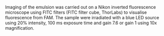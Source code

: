 Imaging of the emulsion was carried out on a Nikon inverted fluorescence microscope using FITC filters (FITC filter cube, ThorLabs) to visualise fluorescence from FAM. The sample were irradiated with a blue LED source using 20% intensity, 100 ms exposure time and gain 7.6 or gain 1 using 10x magnification. 